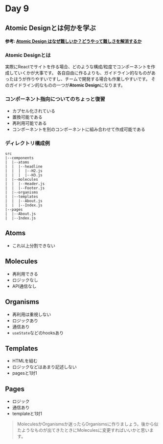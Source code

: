 Day 9
===

Atomic Designとは何かを学ぶ
---

#### 参考: [Atomic Design はなぜ難しいか？どうやって難しさを解消するか](https://zenn.dev/sterashima78/articles/0cf4bb52112c7b)

### Atomic Designとは

実際にReactでサイトを作る場合、どのような構成/粒度でコンポーネントを作成していくかが大事です。
各自自由に作るよりも、ガイドライン的なものがあったほうが作りやすいですし、チームで開発する場合も作業しやすいです。
そのガイドライン的なものの一つが**Atomic Design**になります。

### コンポーネント指向についてのちょっと復習

- カプセル化されている
- 置換可能である
- 再利用可能である
- コンポーネントを別のコンポーネントに組み合わせて作成可能である

### ディレクトリ構成例

```
src
|--components
|  |--atoms
|  |  |--headline
|  |  |  |--H2.js
|  |  |  |--H3.js
|  |--molecules
|  |  |--Header.js
|  |  |--Footer.js
|  |--organisms
|  |--templates
|  |  |--About.js
|  |  |--Index.js
|--pages
|  |--About.js
|  |--Index.js
```

Atoms
---
- これ以上分割できない

Molecules
---

- 再利用できる
- ロジックなし
- API通信なし

Organisms
---

- 再利用は重視しない
- ロジックあり
- 通信あり
- `useState`などのhooksあり

Templates
---

- HTMLを組む
- ロジックなどはあまり記述しない
- pagesと1対1

Pages
---

- ロジック
- 通信あり
- templateと1対1

> MoleculesかOrganismsか迷ったらOrganismsに作りましょう。後から似たようなものが出てきたときにMoleculesに変更すればいいかと思います。